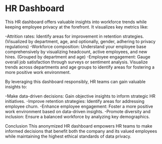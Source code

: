 # HR Dashboard
This HR dashboard offers valuable insights into workforce trends while keeping employee privacy at the forefront. It visualizes key metrics like:

-Attrition rates: Identify areas for improvement in retention strategies. (Visualized by department, age, and optionally, gender, adhering to privacy regulations)
-Workforce composition: Understand your employee base comprehensively by visualizing headcount, active employees, and new hires. (Grouped by department and age)
-Employee engagement: Gauge overall job satisfaction through surveys or sentiment analysis. Visualize trends across departments and age groups to identify areas for fostering a more positive work environment.

By leveraging this dashboard responsibly, HR teams can gain valuable insights to:

-Make data-driven decisions: Gain objective insights to inform strategic HR initiatives.
-Improve retention strategies: Identify areas for addressing employee churn.
-Enhance employee engagement: Foster a more positive work environment based on data-driven insights.
-Promote diversity and inclusion: Ensure a balanced workforce by analyzing key demographics.

Conclusion
This anonymized HR dashboard empowers HR teams to make informed decisions that benefit both the company and its valued employees while maintaining the highest ethical standards of data privacy.
